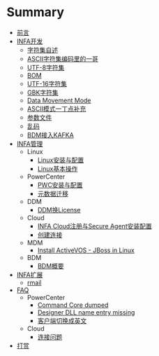# Summary

* [前言](README.md)
* [INFA开发](Developer/README.md)
    * [字符集自述](Developer/codepage/README.md)
    * [ASCII字符集编码里的一哥](Developer/codepage/ASCII.md)
    * [UTF-8字符集](Developer/codepage/UTF_8.md)
    * [BOM](Developer/codepage/BOM.md)
    * [UTF-16字符集](Developer/codepage/UTF16.md)
    * [GBK字符集](Developer/codepage/GBK.md)
    * [Data Movement Mode](Developer/is/datamovementmode.md)
    * [ASCII模式一丁点补充](Developer/is/ASCII.md)
    * [参数文件](Developer/parameterFiles.md)
    * [乱码](Developer/codepage/GarbagedCharacters.md)
	* [BDM接入KAFKA](Developer/devm/BDM_KAFKA.md)
* [INFA管理](Administrator/README.md)
    * Linux
        * [Linux安装与配置](Administrator/LINUX/README.md)
        * [Linux基本操作](Administrator/LINUX/BaseOperations.md)
    * PowerCenter
        * [PWC安装与配置](Administrator/PWC/README.md)
		* [元数据迁移](Administrator/PWC/MigrationA.md)
    * DDM
        * [DDM换License](Administrator/DDM/ChangeLicense.md)
    * Cloud
        * [INFA Cloud注册与Secure Agent安装配置](Administrator/CLOUD/README.md)
        * [创建连接](Administrator/CLOUD/Connection.md)
    * MDM
	    * [Install ActiveVOS - JBoss in Linux](Administrator/MDM/ActiveVOS_JBoss_Linux_Installation.md)
	* BDM
		* [BDM概要](Administrator/BDM/README.md)
* [INFA扩展](Extools/README.md)
    * [rmail](Extools/rmail/README.md)
* [FAQ](FAQ/README.md)
    * PowerCenter
        * [Command Core dumped](FAQ/PWC/README.md)
        * [Designer DLL name entry missing](FAQ/PWC/Designer_DLL_Missing.md)
        * [客户端切换成英文](FAQ/PWC/clientsInEnglish.md)
    * Cloud
        * [连接问题](FAQ/CLOUD/README.md)
* [打赏](Donate.md)

